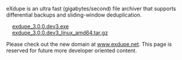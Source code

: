 eXdupe is an ultra fast (gigabytes/second) file archiver that supports differential backups and sliding-window deduplication.

&nbsp;&nbsp;&nbsp;&nbsp;[exdupe_3.0.0.dev3.exe](https://github.com/rrrlasse/eXdupe/releases/download/v3.0.0.devX/exdupe3.0.0.dev3.exe)<br>
&nbsp;&nbsp;&nbsp;&nbsp;[exdupe_3.0.0.dev3_linux_amd64.tar.gz](https://github.com/rrrlasse/eXdupe/releases/download/v3.0.0.devX/exdupe_3.0.0.dev3_linux_amd64.tar.gz)

Please check out the new domain at www.exdupe.net. This page is reserved for future more developer oriented content.
